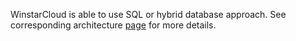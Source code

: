 WinstarCloud is able to use SQL or hybrid database approach. See corresponding architecture [page](/docs/reference/#sql-vs-nosql-vs-hybrid-database-approach) for more details.  
